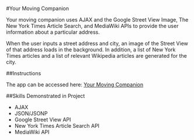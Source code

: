 #Your Moving Companion

Your moving companion uses AJAX and the Google Street View Image, The New York Times Article
Search, and MediaWiki APIs to provide the user information about a particular address.

When the user inputs a street address and city, an image of the Street View of that address loads in the background.
In addition, a list of New York Times articles and a list of relevant Wikipedia articles are generated for the city.

##Instructions

The app can be accessed here: [Your Moving Companion](https://github.com/laurenfromseattle/minicourse-ajax-project)

##Skills Demonstrated in Project
* AJAX
* JSON/JSONP
* Google Street View API
* New York Times Article Search API
* MediaWiki API

